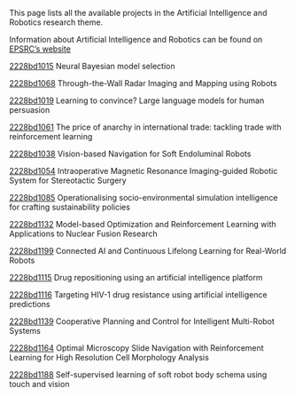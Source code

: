 This page lists all the available projects in the Artificial Intelligence and Robotics research theme.

Information about Artificial Intelligence and Robotics can be found on [EPSRC’s website](https://www.ukri.org/what-we-offer/browse-our-areas-of-investment-and-support/artificial-intelligence-and-robotics-theme/)

[2228bd1015](../projects/2228bd1015.md) Neural Bayesian model selection

[2228bd1068](../projects/2228bd1068.md) Through-the-Wall Radar Imaging and Mapping using Robots

[2228bd1019](../projects/2228bd1019.md) Learning to convince? Large language models for human persuasion

[2228bd1061](../projects/2228bd1061.md) The price of anarchy in international trade: tackling trade with reinforcement learning

[2228bd1038](../projects/2228bd1038.md) Vision-based Navigation for Soft Endoluminal Robots

[2228bd1054](../projects/2228bd1054.md) Intraoperative Magnetic Resonance Imaging-guided Robotic System for Stereotactic Surgery

[2228bd1085](../projects/2228bd1085.md) Operationalising socio-environmental simulation intelligence for crafting sustainability policies

[2228bd1132](../projects/2228bd1132.md) Model-based Optimization and Reinforcement Learning with Applications to Nuclear Fusion Research

[2228bd1199](../projects/2228bd1199.md) Connected AI and Continuous Lifelong Learning for Real-World Robots

[2228bd1115](../projects/2228bd1115.md) Drug repositioning using an artificial intelligence platform

[2228bd1116](../projects/2228bd1116.md) Targeting HIV-1 drug resistance using artificial intelligence predictions

[2228bd1139](../projects/2228bd1139.md) Cooperative Planning and Control for Intelligent Multi-Robot Systems

[2228bd1164](../projects/2228bd1164.md) Optimal Microscopy Slide Navigation with Reinforcement Learning for High Resolution Cell Morphology Analysis

[2228bd1188](../projects/2228bd1188.md) Self-supervised learning of soft robot body schema using touch and vision
